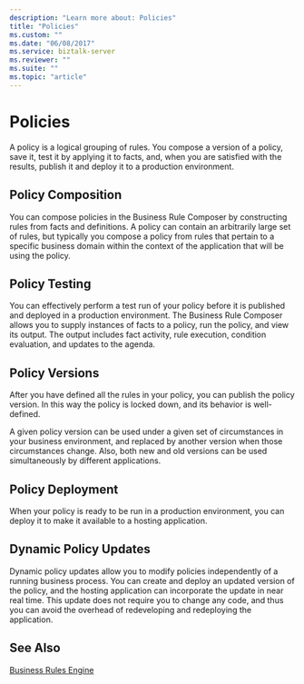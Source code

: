 ```yaml
---
description: "Learn more about: Policies"
title: "Policies"
ms.custom: ""
ms.date: "06/08/2017"
ms.service: biztalk-server
ms.reviewer: ""
ms.suite: ""
ms.topic: "article"
---
```

# Policies
A policy is a logical grouping of rules. You compose a version of a policy, save it, test it by applying it to facts, and, when you are satisfied with the results, publish it and deploy it to a production environment.  
  
## Policy Composition  
 You can compose policies in the Business Rule Composer by constructing rules from facts and definitions. A policy can contain an arbitrarily large set of rules, but typically you compose a policy from rules that pertain to a specific business domain within the context of the application that will be using the policy.  
  
## Policy Testing  
 You can effectively perform a test run of your policy before it is published and deployed in a production environment. The Business Rule Composer allows you to supply instances of facts to a policy, run the policy, and view its output. The output includes fact activity, rule execution, condition evaluation, and updates to the agenda.  
  
## Policy Versions  
 After you have defined all the rules in your policy, you can publish the policy version. In this way the policy is locked down, and its behavior is well-defined.  
  
 A given policy version can be used under a given set of circumstances in your business environment, and replaced by another version when those circumstances change. Also, both new and old versions can be used simultaneously by different applications.  
  
## Policy Deployment  
 When your policy is ready to be run in a production environment, you can deploy it to make it available to a hosting application.  
  
## Dynamic Policy Updates  
 Dynamic policy updates allow you to modify policies independently of a running business process. You can create and deploy an updated version of the policy, and the hosting application can incorporate the update in near real time. This update does not require you to change any code, and thus you can avoid the overhead of redeveloping and redeploying the application.  
  
## See Also  
 [Business Rules Engine](../core/business-rules-engine.md)
